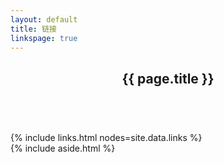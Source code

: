 ```yaml
---
layout: default
title: 链接
linkspage: true
---
```

<main class="col-md-8 main-content">
  <article class="post page">
      <header class="post-head">
        <h1 class="post-title">{{ page.title }}</h1>
      </header>
      <br/>
      {% include links.html nodes=site.data.links %}
</article>
</main>
{% include aside.html %}